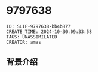 # 9797638

```@orgs/v1/slip
ID: SLIP-9797638-bb4b877
CREATE_TIME: 2024-10-30:09:33:58
TAGS: UNASSIMILATED
CREATOR: amas
```
## 背景介绍 
